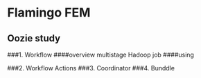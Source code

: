 # Flamingo FEM
## Oozie study
###1. Workflow
####overview
multistage Hadoop job
####using

  

  
###2. Workflow Actions
###3. Coordinator
###4. Bunddle
